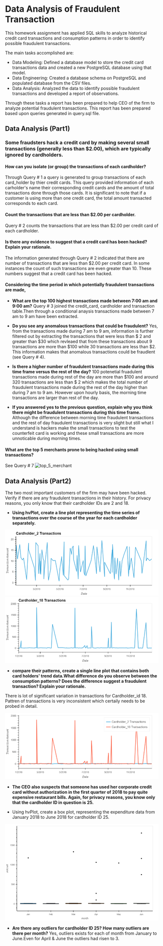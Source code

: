
#  Data Analysis of Fraudulent Transaction

This homework assignment has applied SQL skills to analyze historical credit card transactions and consumption patterns in order to identify possible fraudulent transactions.

The main tasks accomplished are:

* Data Modeling: Defined a database model to store the credit card transactions data and created a new PostgreSQL database using that model.
* Data Engineering: Created a database schema on PostgreSQL and populated database from the CSV files.
* Data Analysis: Analyzed the data to identify possible fraudulent transactions and developed a report of observations.
 
 
Through these tasks a report has been prepared to help CEO of the firm to analyze potential fraudulent transactions. This report has been prepared based upon queries generated in query.sql file.

## Data Analysis (Part1)

### Some fraudsters hack a credit card by making several small transactions (generally less than $2.00), which are typically ignored by cardholders.

#### How can you isolate (or group) the transactions of each cardholder?

   Through Query # 1 a query is generated to group transactions of each card_holder by thier credit cards. This query provided information of each carholder's name their corresponding credit cards and the amount of total transactions done through those cards. It is significant to note that if a customer is using more than one credit card, the total amount transacted corresponds to each card.
   
#### Count the transactions that are less than $2.00 per cardholder.

   Query # 2 counts the transactions that are less than $2.00 per credit card of each cardholder.
   
#### Is there any evidence to suggest that a credit card has been hacked? Explain your rationale.

   The information generated through Query # 2 indicated that there are number of transactions that are less than $2.00 per credit card. In some instances the count of such transactions are even greater than 10. These numbers suggest that a credit card has been hacked.

#### Considering the time period in which potentially fraudulent transactions are made,

*  **What are the top 100 highest transactions made between 7:00 am and 9:00 am?** 
    Query # 3 joined the credit_card, cardholder and transaction table.Then through a conditional anaysis transactions made between 7 am to 9 am have been extracted. 
   
*  **Do you see any anomalous transactions that could be fraudulent?** 
   Yes, from the transactions made during 7 am to 9 am, information is further filtered out by extracting the transactions that were less than $ 2 and greater than $30 which revleaed that from these transactions about 9 transactions are more than $100 while 30 transactions are less than $2. This information makes that anomalous transactions could be fraudlent (see Query # 4).

*  **Is there a higher number of fraudulent transactions made during this time frame versus the rest of the day?** 
   100 potenetial fruadulent transactions made during rest of the day are more than $100 and around 320 transactions are less than $ 2 which makes the total number of fraudulent transactions made during the rest of the day higher than during 7 am to 9 am. However upon hourly basis, the morning time transactions are larger than rest of the day.

*  **If you answered yes to the previous question, explain why you think there might be fraudulent transactions during this time frame.** 
   Although the difference between morning time fraudulent transactions and the rest of day fraudulent transactions is very slight but still what I understand is hackers make the small transactions to test the counterfeit card is working and these small transactions are more unnoticable during morning times.  

#### What are the top 5 merchants prone to being hacked using small transactions?
See Query # 7 
![top_5_merchant](top_5_merchants)


## Data Analysis (Part2)

The two most important customers of the firm may have been hacked. Verify if there are any fraudulent transactions in their history. For privacy reasons, you only know that their cardholder IDs are 2 and 18.

* **Using hvPlot, create a line plot representing the time series of transactions over the course of the year for each cardholder separately.**

![cardholder_2](cardholder_2.png)    ![cardholder_18](cardholder_18.png)


*  **compare their patterns, create a single line plot that contains both card holders' trend data.What difference do you observe between the consumption patterns? Does the difference suggest a fraudulent transaction? Explain your rationale.**

There is lot of significant variation in transactions for Cardholder_id 18. Pattren of transactions is very inconsistent which certaily needs to be probed in detail.

![combined_Chart](combined_chart.png)


* **The CEO also suspects that someone has used her corporate credit card without authorization in the first quarter of 2018 to pay quite expensive restaurant bills. Again, for privacy reasons, you know only that the cardholder ID in question is 25.**

* Using hvPlot, create a box plot, representing the expenditure data from January 2018 to June 2018 for cardholder ID 25.

![box_plot](box_plot.png)

* **Are there any outliers for cardholder ID 25? How many outliers are there per month?**
Yes, outliers exists for each of month from January to June.Even for April & June the outliers had risen to 3.


     
   
  

